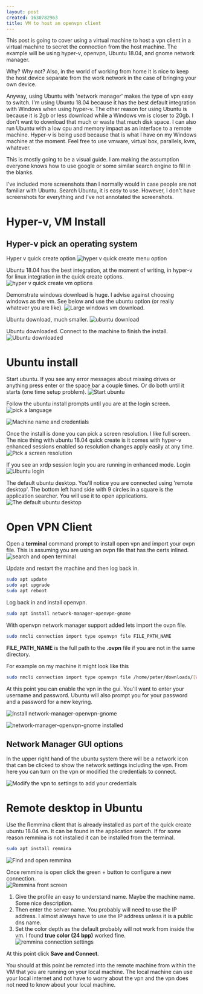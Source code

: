 ```yaml
---
layout: post
created: 1630782963
title: VM to host an openvpn client
---
```


This post is going to cover using a virtual machine to host a vpn client in a virtual machine to secret the connection from the host machine.   The example will be using hyper-v, openvpn, Ubuntu 18.04, and gnome network manager.  

Why? Why not? Also, in the world of working from home it is nice to keep the host device separate from the work network in the case of bringing your own device.

Anyway, using Ubuntu with 'network manager' makes the type of vpn easy to switch.  I'm using Ubuntu 18.04 because it has the best default integration with Windows when using hyper-v.  The other reason for using Ubuntu is because it is 2gb or less download while a Windows vm is closer to 20gb.  I don't want to download that much or waste that much disk space.  I can also run Ubuntu with a low cpu and memory impact as an interface to a remote machine.  Hyper-v is being used because that is what I have on my Windows machine at the moment.  Feel free to use vmware, virtual box, parallels, kvm, whatever.

This is mostly going to be a visual guide.  I am making the assumption everyone knows how to use google or some similar search engine to fill in the blanks.

I've included more screenshots than I normally would in case people are not familiar with Ubuntu.  Search Ubuntu, it is easy to use.   However, I don't have screenshots for everything and I've not annotated the screenshots.

# Hyper-v, VM Install

## Hyper-v pick an operating system
Hyper v quick create option
![hyper v quick create menu option](/images/vpn-client-vm/001.png)

Ubuntu 18.04 has the best integration, at the moment of writing, in hyper-v for linux integration in the quick create options.
![hyper v quick create vm options](/images/vpn-client-vm/004.png)

Demonstrate windows download is huge.  I advise against choosing windows as the vm.  See below and use the ubuntu option (or really whatever you are like).
![Large windows vm download.](/images/vpn-client-vm/001.png)

Ubuntu download, much smaller.
![ubuntu download](/images/vpn-client-vm/002.png)

Ubuntu downloaded.  Connect to the machine to finish the install.
![Ubuntu downloaded](/images/vpn-client-vm/005.png)

# Ubuntu install
Start ubuntu.  If you see any error messages about missing drives or anything press enter or the space bar a couple times.  Or do both until it starts (one time setup problem).
![Start ubuntu](/images/vpn-client-vm/006.png)

Follow the ubuntu install prompts until you are at the login screen.
![pick a language](/images/vpn-client-vm/007.png)

![Machine name and credentials](/images/vpn-client-vm/008.png)

Once the install is done you can pick a screen resolution.  I like full screen.  The nice thing with ubuntu 18.04 quick create is it comes with hyper-v enhanced sessions enabled so resolution changes apply easily at any time.
![Pick a screen resolution](/images/vpn-client-vm/009.png)

If you see an xrdp session login you are running in enhanced mode.  Login
![Ubuntu login](/images/vpn-client-vm/010.png)

The default ubuntu desktop.  You'll notice you are connected using 'remote desktop'.  The bottom left hand side with 9 circles in a square is the application searcher.  You will use it to open applications.
![The default ubuntu desktop](/images/vpn-client-vm/011.png)

# Open VPN Client

Open a __terminal__ command prompt to install open vpn and import your ovpn file.  This is assuming you are using an ovpn file that has the certs inlined.
![search and open terminal](/images/vpn-client-vm/012.png)


Update and restart the machine and then log back in.

```bash
sudo apt update
sudo apt upgrade
sudo apt reboot
```

Log back in and install openvpn.

```bash
sudo apt install network-manager-openvpn-gnome
```

With openvpn network manager support added lets import the ovpn file.

```bash
sudo nmcli connection import type openvpn file FILE_PATH_NAME
```

__FILE_PATH_NAME__ is the full path to the __.ovpn__ file if you are not in the same directory.

For example on my machine it might look like this

```bash
sudo nmcli connection import type openvpn file /home/peter/downloads/[Whatever-The-File-Is-Named].ovpn
```

At this point you can enable the vpn in the gui.  You'll want to enter your username and password.  Ubuntu will also prompt you for your password and a password for a new keyring.


![Install network-manager-openvpn-gnome](/images/vpn-client-vm/013.png)

![network-manager-openvpn-gnome installed](/images/vpn-client-vm/014.png)

## Network Manager GUI options

In the upper right hand of the ubuntu system there will be a network icon that can be clicked to show the network settings including the vpn.   From here you can turn on the vpn or modified the credentials to connect.

![Modify the vpn to settings to add your credentials](/images/vpn-client-vm/018.png)


# Remote desktop in Ubuntu

Use the Remmina client that is already installed as part of the quick create ubuntu 18.04 vm.  It can be found in the application search.  If for some reason remmina is not installed it can be installed from the terminal.

```bash
sudo apt install remmina
```

![Find and open remmina](/images/vpn-client-vm/019.png)


Once remmina is open click the green + button to configure a new connection.  
![Remmina front screen](/images/vpn-client-vm/020.png)


1. Give the profile an easy to understand name.  Maybe the machine name.  Some nice description.  
2. Then enter the server name.  You probably will need to use the IP address.  I almost always have to use the IP address unless it is a public dns name.
3. Set the color depth as the default probably will not work from inside the vm.  I found __true color (24 bpp)__ worked fine.
![remmina connection settings](/images/vpn-client-vm/021.png)

At this point click __Save and Connect__.

You should at this point be remoted into the remote machine from within the VM that you are running on your local machine.  The local machine can use your local internet and not have to worry about the vpn and the vpn does not need to know about your local machine.


